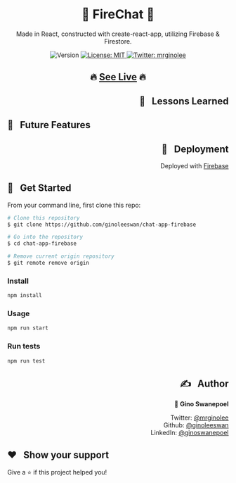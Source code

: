 <h1 align="center">💬 FireChat 💬</h1>

<p align="center"> Made in React, constructed with create-react-app, utilizing Firebase & Firestore. </p>
<p align="center">
  <img alt="Version" src="https://img.shields.io/badge/version-0.1.0-blue.svg?cacheSeconds=2592000" />
  <a href="#" target="_blank">
    <img alt="License: MIT" src="https://img.shields.io/badge/License-MIT-yellow.svg" />
  </a>
  <a href="https://twitter.com/mrginolee" target="_blank">
    <img alt="Twitter: mrginolee" src="https://img.shields.io/twitter/follow/mrginolee.svg?style=social" />
  </a>
</p>

<h2 align="center">🔥 <a href="https://react-firechat-b7d2c.web.app/">See Live</a> 🔥</h2>

<!-- <p align="center">
  <a href="https://ginoleeswan.github.io/weather-app-basic/">
    <img src="./images/weather-app.gif" style="background: none;"  alt="animated" />
  </a>
</p> -->

<h2 align="right">📖 &nbsp; Lessons Learned</h2>

<div align="right">

<!-- &nbsp; My second react project, after the mandatory to-do list!\
&nbsp; The main focus here was to make **external API calls** to pull weather infomation from a third party site.

&nbsp; I got more comfortable using **Hooks** rather than class based components.\
&nbsp; It removes the hassle of binding to 'this' constantly. Using setState method with props makes **state management** simpler & elegant.

&nbsp; I started off with a simple CSS layout then modified to a **flexbox** display with a left page and right page component.\
&nbsp; The left page delivers the main information and the right contains the search bar & extra information.

&nbsp;This application tested my skills in adapting & optimizing a responsive web page to fit on **mobile screens**.\
&nbsp; After a bit of tweaking I settled on a simple vertical mobile view design where the right page fits under the left like a stack of cards. -->

</div>

## 🔮 &nbsp; Future Features

<!-- - 📅 &nbsp; 3-Day / Week view
- 🌡️ &nbsp; Celsius to Fahrenheit converter
- 🧭 &nbsp; Compass for wind direction
- 🏙️ &nbsp; More dynamic backgrounds -->

<h2 align="right">🚀 &nbsp; Deployment</h2>
<div align="right">

Deployed with [Firebase](https://react-firechat-b7d2c.web.app/)

</div>

## 🔨 &nbsp; Get Started

From your command line, first clone this repo:

```sh
# Clone this repository
$ git clone https://github.com/ginoleeswan/chat-app-firebase

# Go into the repository
$ cd chat-app-firebase

# Remove current origin repository
$ git remote remove origin
```

### Install

```sh
npm install
```

### Usage

```sh
npm run start
```

### Run tests

```sh
npm run test
```

<div align="right">

## ✍️ &nbsp; Author

👤 **Gino Swanepoel**

&nbsp; Twitter: [@mrginolee](https://twitter.com/mrginolee)\
 &nbsp; Github: [@ginoleeswan](https://github.com/ginoleeswan)\
 &nbsp; LinkedIn: [@ginoswanepoel](https://linkedin.com/in/ginoswanepoel)

</div>

## ❤️ &nbsp; Show your support

Give a ⭐️ if this project helped you!
